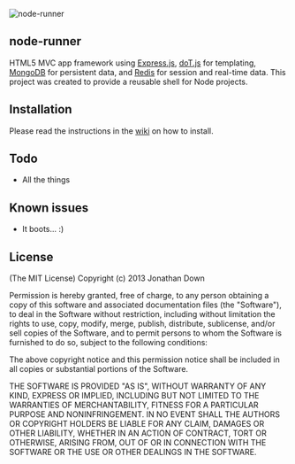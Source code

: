 ![node-runner](http://i42.tinypic.com/1izjgl.jpg)
## node-runner

HTML5 MVC app framework using [Express.js](http://expressjs.com/), [doT.js](http://olado.github.io/doT/index.html) for templating, [MongoDB](http://www.mongodb.org/) for persistent data, and [Redis](http://redis.io/) for session and real-time data. This project was created to provide a reusable shell for Node projects.

## Installation
Please read the instructions in the [wiki](https://github.com/monsterlane/node-runner/wiki) on how to install.

## Todo
* All the things

## Known issues
* It boots... :)

## License
(The MIT License) Copyright (c) 2013 Jonathan Down

Permission is hereby granted, free of charge, to any person obtaining a copy
of this software and associated documentation files (the "Software"), to deal
in the Software without restriction, including without limitation the rights
to use, copy, modify, merge, publish, distribute, sublicense, and/or sell
copies of the Software, and to permit persons to whom the Software is
furnished to do so, subject to the following conditions:

The above copyright notice and this permission notice shall be included in
all copies or substantial portions of the Software.

THE SOFTWARE IS PROVIDED "AS IS", WITHOUT WARRANTY OF ANY KIND, EXPRESS OR
IMPLIED, INCLUDING BUT NOT LIMITED TO THE WARRANTIES OF MERCHANTABILITY,
FITNESS FOR A PARTICULAR PURPOSE AND NONINFRINGEMENT. IN NO EVENT SHALL THE
AUTHORS OR COPYRIGHT HOLDERS BE LIABLE FOR ANY CLAIM, DAMAGES OR OTHER
LIABILITY, WHETHER IN AN ACTION OF CONTRACT, TORT OR OTHERWISE, ARISING FROM,
OUT OF OR IN CONNECTION WITH THE SOFTWARE OR THE USE OR OTHER DEALINGS IN
THE SOFTWARE.

